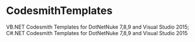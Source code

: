 # CodesmithTemplates
VB.NET Codesmith Templates for DotNetNuke 7,8,9 and Visual Studio 2015; 
C#.NET Codesmith Templates for DotNetNuke 7,8,9 and Visual Studio 2015
